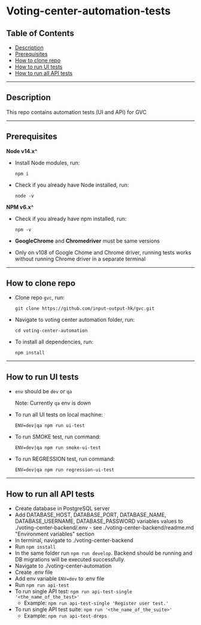 #  Voting-center-automation-tests

## Table of Contents

-   [Description](#description)
-   [Prerequisites](#prerequisites)
-   [How to clone repo](#how-to-clone-repo)
-   [How to run UI tests](#how-to-run-ui-tests)
-   [How to run all API tests](#how-to-run-all-api-tests)

---

## Description

This repo contains automation tests (UI and API) for GVC

---

## Prerequisites

**Node v14.x^**

- Install Node modules, run:

  ```
  npm i
  ```

- Check if you already have Node installed, run:

  ```
  node -v
  ```

**NPM v6.x^**

- Check if you already have npm installed, run:

  ```
  npm -v
  ```
- **GoogleChrome** and **Chromedriver** must be same versions

- Only on v108 of Google Chome and Chrome driver, running tests works without running Chrome driver in a separate terminal

---

## How to clone repo

- Clone repo `gvc`, run:

  ```
  git clone https://github.com/input-output-hk/gvc.git
  ```

- Navigate to voting center automation folder, run:

  ```
  cd voting-center-automation
  ```

- To install all dependencies, run:

  ```
  npm install
  ```
  
---

## How to run UI tests

- `env` should be `dev` or `qa`

  Note: Currently `qa` env is down
  
- To run all UI tests on local machine:
  
  ```
  ENV=dev|qa npm run ui-test
  ```

- To run SMOKE test, run command:
  
   ```
   ENV=dev|qa npm run smoke-ui-test
   ```
   
-  To run REGRESSION test, run command:

   ```
   ENV=dev|qa npm run regression-ui-test
   ```

---
  
## How to run all API tests
  - Create database in PostgreSQL server
  - Add DATABASE_HOST, DATABASE_PORT, DATABASE_NAME, DATABASE_USERNAME, DATABASE_PASSWORD variables values to ./voting-center-backend/.env - see ./voting-center-backend/readme.md "Environment variables" section
  - In terminal, navigate to ./voting-center-backend 
  - Run `npm install`
  - In the same folder run `npm run develop`. Backend should be running and DB migrations will be executed successfully.
  - Navigate to ./voting-center-automation
  - Create .env file
  - Add env variable `ENV=dev` to .env file
  - Run `npm run api-test`
- To run single API test:
  `npm run api-test-single '<the_name_of_the_test>'`
  - Example: `npm run api-test-single 'Register user test.'`
- To run single API test suite:
    `npm run '<the_name_of_the_suite>'`
    - Example: `npm run api-test-dreps`